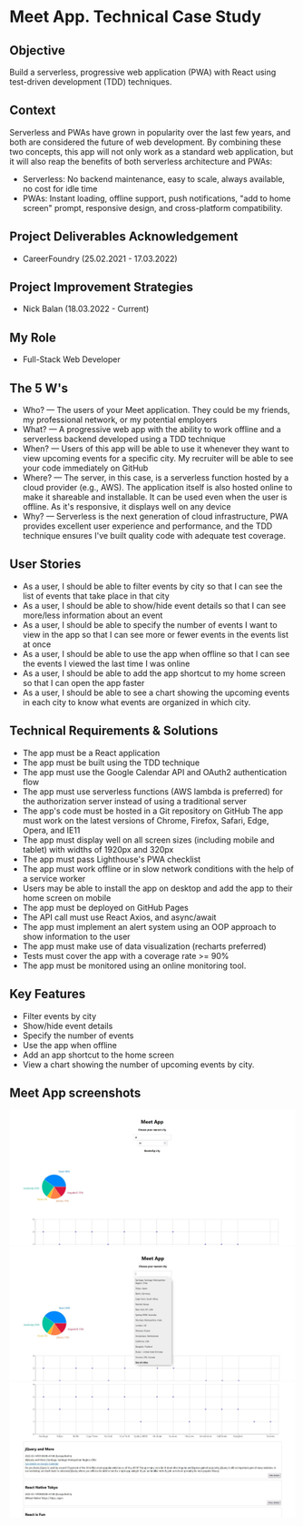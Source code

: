 # Meet App. Technical Case Study

## Objective

Build a serverless, progressive web application (PWA) with React using test-driven development (TDD) techniques.

## Context

Serverless and PWAs have grown in popularity over the last few years, and both are considered the future of web development. By combining these two concepts, this app will not only work as a standard web application, but it will also reap the benefits of both serverless architecture and PWAs:

- Serverless: No backend maintenance, easy to scale, always available, no cost for idle time
- PWAs: Instant loading, offline support, push notifications, "add to home screen" prompt, responsive design, and cross-platform compatibility.

## Project Deliverables Acknowledgement

- CareerFoundry (25.02.2021 - 17.03.2022)

## Project Improvement Strategies

- Nick Balan (18.03.2022 - Current)

## My Role

- Full-Stack Web Developer

## The 5 W's

- Who? — The users of your Meet application. They could be my friends, my professional network, or my potential employers
- What? — A progressive web app with the ability to work offline and a serverless backend developed using a TDD technique
- When? — Users of this app will be able to use it whenever they want to view upcoming events for a specific city. My recruiter will be able to see your code immediately on GitHub
- Where? — The server, in this case, is a serverless function hosted by a cloud provider (e.g., AWS). The application itself is also hosted online to make it shareable and installable. It can
  be used even when the user is offline. As it's responsive, it displays well on any device
- Why? — Serverless is the next generation of cloud infrastructure, PWA provides excellent user experience and performance, and the TDD technique ensures I've built quality code with adequate test coverage.

## User Stories

- As a user, I should be able to filter events by city so that I can see the list of events that take place in that city
- As a user, I should be able to show/hide event details so that I can see more/less information about an event
- As a user, I should be able to specify the number of events I want to view in the app so that I can see more or fewer events in the events list at once
- As a user, I should be able to use the app when offline so that I can see the events I viewed the last time I was online
- As a user, I should be able to add the app shortcut to my home screen so that I can open the app faster
- As a user, I should be able to see a chart showing the upcoming events in each city to know what events are organized in which city.

## Technical Requirements & Solutions

- The app must be a React application
- The app must be built using the TDD technique
- The app must use the Google Calendar API and OAuth2 authentication flow
- The app must use serverless functions (AWS lambda is preferred) for the authorization server instead of using a traditional server
- The app's code must be hosted in a Git repository on GitHub
  The app must work on the latest versions of Chrome, Firefox, Safari, Edge, Opera, and IE11
- The app must display well on all screen sizes (including mobile and tablet) with widths of 1920px and 320px
- The app must pass Lighthouse's PWA checklist
- The app must work offline or in slow network conditions with the help of a service worker
- Users may be able to install the app on desktop and add the app to their home screen on mobile
- The app must be deployed on GitHub Pages
- The API call must use React Axios, and async/await
- The app must implement an alert system using an OOP approach to show information to the user
- The app must make use of data visualization (recharts preferred)
- Tests must cover the app with a coverage rate >= 90%
- The app must be monitored using an online monitoring tool.

## Key Features

- Filter events by city
- Show/hide event details
- Specify the number of events
- Use the app when offline
- Add an app shortcut to the home screen
- View a chart showing the number of upcoming events by city.

## Meet App screenshots

![Livescreen](src/img/Meet_App_livescreen_0.JPG)
![Livescreen](src/img/Meet_App_livescreen_1.JPG)
![Livescreen](src/img/Meet_App_livescreen_2.JPG)
